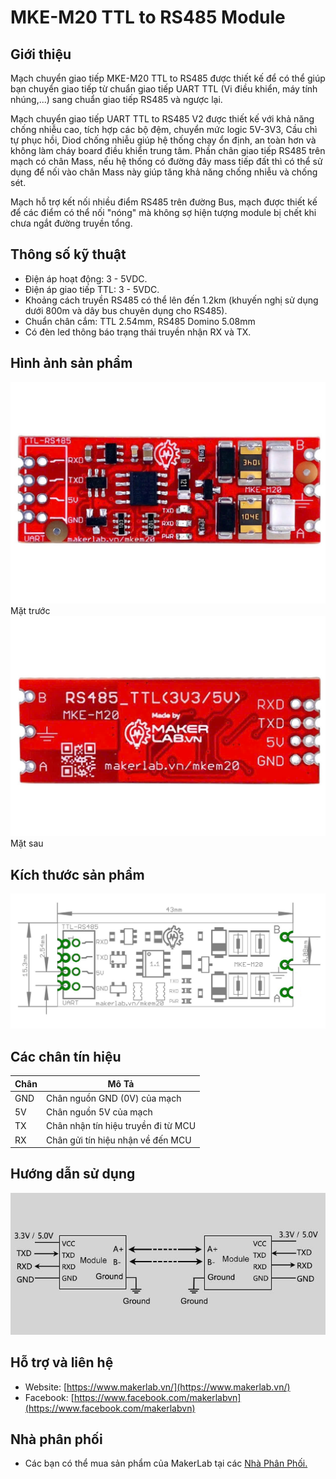 # MKE-M20 TTL to RS485 Module

## Giới thiệu

Mạch chuyển giao tiếp MKE-M20 TTL to RS485 được thiết kế để có thể giúp bạn chuyển giao tiếp từ chuẩn giao tiếp UART TTL (Vi điều khiển, máy tính nhúng,...) sang chuẩn giao tiếp RS485 và ngược lại.

Mạch chuyển giao tiếp UART TTL to RS485 V2 được thiết kế với khả năng chống nhiễu cao, tích hợp các bộ đệm, chuyển mức logic 5V-3V3, Cầu chì tự phục hồi, Diod chống nhiễu giúp hệ thống chạy ổn định, an toàn hơn và không làm cháy board điều khiển trung tâm. Phần chân giao tiếp RS485 trên mạch có chân Mass, nếu hệ thống có đường đây mass tiếp đất thì có thể sử dụng để nối vào chân Mass này giúp tăng khả năng chống nhiễu và chống  sét.

Mạch hỗ trợ kết nối nhiều điểm RS485 trên đường Bus, mạch được thiết kế để các điểm có thể nối "nóng" mà không sợ hiện tượng module bị chết khi chưa ngắt đường truyền tổng.

## Thông số kỹ thuật

- Điện áp hoạt động: 3 - 5VDC.
- Điện áp giao tiếp TTL: 3 - 5VDC.
- Khoảng cách truyền RS485 có thể lên đến 1.2km (khuyến nghị sử dụng dưới 800m và dây bus chuyên dụng cho RS485).
- Chuẩn chân cắm: TTL 2.54mm, RS485 Domino 5.08mm
- Có đèn led thông báo trạng thái truyền nhận RX và TX.

## Hình ảnh sản phẩm

![](/image/01_z6161363600645_826b10180d7e5e907609d3ebd44f8fb1.jpg)  
Mặt trước
![](/image/02_z6161364849347_18d98a1dadfcc866e54c6302dd85e497.jpg)  
Mặt sau

## Kích thước sản phẩm

![](/image/dimension.png)

## Các chân tín hiệu

<table><thead>
  <tr>
    <th>Chân</th>
    <th>Mô Tả</th>
  </tr></thead>
<tbody>
  <tr>
    <td>GND</td>
    <td>Chân nguồn GND (0V) của mạch</td>
  </tr>
  <tr>
    <td>5V</td>
    <td>Chân nguồn 5V của mạch</td>
  </tr>
  <tr>
    <td>TX</td>
    <td>Chân nhận tín hiệu truyền đi từ MCU</td>
  </tr>
  <tr>
    <td>RX</td>
    <td>Chân gửi tín hiệu nhận về đến MCU</td>
  </tr>
</tbody>
</table>

## Hướng dẫn sử dụng

![](/image/ttl-rs4851.jpeg)

## Hỗ trợ và liên hệ

- Website: [https://www.makerlab.vn/](https://www.makerlab.vn/)
- Facebook: [https://www.facebook.com/makerlabvn](https://www.facebook.com/makerlabvn)

## Nhà phân phối

- Các bạn có thể mua sản phẩm của MakerLab tại các [Nhà Phân Phối.](https://www.makerlab.vn/distributor/)
